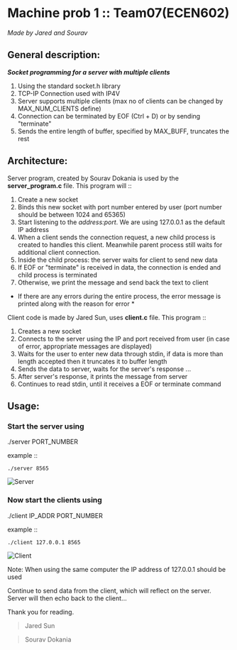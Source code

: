 # Machine prob 1 :: Team07(ECEN602)
*Made by Jared and Sourav*

## General description:
***Socket programming for a server with multiple clients***

1. Using the standard socket.h library
2. TCP-IP Connection used with IP4V
3. Server supports multiple clients (max no of clients can be changed by MAX_NUM_CLIENTS define)
4. Connection can be terminated by EOF (Ctrl + D) or by sending "terminate"
5. Sends the entire length of buffer, specified by MAX_BUFF, truncates the rest

## Architecture:

Server program, created by Sourav Dokania is used by the **server_program.c** file.
This program will ::

1. Create a new socket
2. Binds this new socket with port number entered by user (port number should be between 1024 and 65365)
3. Start listening to the *address:port*. We are using 127.0.0.1 as the default IP address
4. When a client sends the connection request, a new child process is created to handles this client. Meanwhile parent process still waits for additional client connection.
5. Inside the child process: the server waits for client to send new data
6. If EOF or "terminate" is received in data, the connection is ended and child process is terminated
7. Otherwise, we print the message and send back the text to client

* If there are any errors during the entire process, the error message is printed along with the reason for error *

Client code is made by Jared Sun, uses **client.c** file. This program ::

1. Creates a new socket
2. Connects to the server using the IP and port received from user (in case of error, appropriate messages are displayed)
3. Waits for the user to enter new data through stdin, if data is more than length accepted then it truncates it to buffer length
4. Sends the data to server, waits for the server's response ...
5. After server's response, it prints the message from server
6. Continues to read stdin, until it receives a EOF or terminate command

## Usage:

### Start the server using

./server PORT_NUMBER

example ::
```
./server 8565
 ```
 ![Server](https://github.tamu.edu/souravdokania/ECEN602_Team07/blob/master/MP1/Server.png)


### Now start the clients using

./client IP_ADDR  PORT_NUMBER

example ::
```
./client 127.0.0.1 8565
 ```
![Client](https://github.tamu.edu/souravdokania/ECEN602_Team07/blob/master/MP1/client.png)

Note: When using the same computer the IP address of 127.0.0.1 should be used


Continue to send data from the client, which will reflect on the server. Server will then echo back to the client...

Thank you for reading.
> Jared Sun 

> Sourav Dokania

